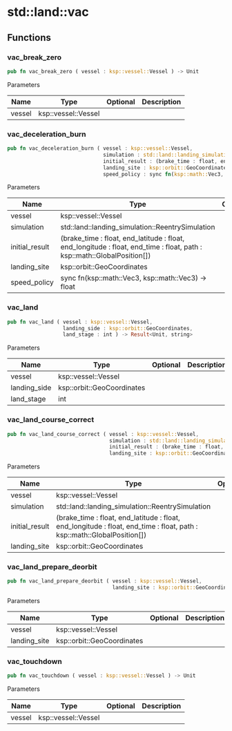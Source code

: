# std::land::vac



## Functions


### vac_break_zero

```rust
pub fn vac_break_zero ( vessel : ksp::vessel::Vessel ) -> Unit
```



Parameters

Name | Type | Optional | Description
--- | --- | --- | ---
vessel | ksp::vessel::Vessel |  | 

### vac_deceleration_burn

```rust
pub fn vac_deceleration_burn ( vessel : ksp::vessel::Vessel,
                               simulation : std::land::landing_simulation::ReentrySimulation,
                               initial_result : (brake_time : float, end_latitude : float, end_longitude : float, end_time : float, path : ksp::math::GlobalPosition[]),
                               landing_site : ksp::orbit::GeoCoordinates,
                               speed_policy : sync fn(ksp::math::Vec3, ksp::math::Vec3) -> float ) -> Result<Unit, string>
```



Parameters

Name | Type | Optional | Description
--- | --- | --- | ---
vessel | ksp::vessel::Vessel |  | 
simulation | std::land::landing_simulation::ReentrySimulation |  | 
initial_result | (brake_time : float, end_latitude : float, end_longitude : float, end_time : float, path : ksp::math::GlobalPosition[]) |  | 
landing_site | ksp::orbit::GeoCoordinates |  | 
speed_policy | sync fn(ksp::math::Vec3, ksp::math::Vec3) -> float |  | 

### vac_land

```rust
pub fn vac_land ( vessel : ksp::vessel::Vessel,
                  landing_side : ksp::orbit::GeoCoordinates,
                  land_stage : int ) -> Result<Unit, string>
```



Parameters

Name | Type | Optional | Description
--- | --- | --- | ---
vessel | ksp::vessel::Vessel |  | 
landing_side | ksp::orbit::GeoCoordinates |  | 
land_stage | int |  | 

### vac_land_course_correct

```rust
pub fn vac_land_course_correct ( vessel : ksp::vessel::Vessel,
                                 simulation : std::land::landing_simulation::ReentrySimulation,
                                 initial_result : (brake_time : float, end_latitude : float, end_longitude : float, end_time : float, path : ksp::math::GlobalPosition[]),
                                 landing_site : ksp::orbit::GeoCoordinates ) -> Result<(brake_time : float, end_latitude : float, end_longitude : float, end_time : float, path : ksp::math::GlobalPosition[]), string>
```



Parameters

Name | Type | Optional | Description
--- | --- | --- | ---
vessel | ksp::vessel::Vessel |  | 
simulation | std::land::landing_simulation::ReentrySimulation |  | 
initial_result | (brake_time : float, end_latitude : float, end_longitude : float, end_time : float, path : ksp::math::GlobalPosition[]) |  | 
landing_site | ksp::orbit::GeoCoordinates |  | 

### vac_land_prepare_deorbit

```rust
pub fn vac_land_prepare_deorbit ( vessel : ksp::vessel::Vessel,
                                  landing_site : ksp::orbit::GeoCoordinates ) -> Result<Unit, string>
```



Parameters

Name | Type | Optional | Description
--- | --- | --- | ---
vessel | ksp::vessel::Vessel |  | 
landing_site | ksp::orbit::GeoCoordinates |  | 

### vac_touchdown

```rust
pub fn vac_touchdown ( vessel : ksp::vessel::Vessel ) -> Unit
```



Parameters

Name | Type | Optional | Description
--- | --- | --- | ---
vessel | ksp::vessel::Vessel |  | 
